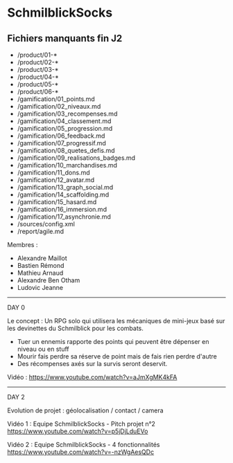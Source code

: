 # SchmilblickSocks

## Fichiers manquants fin J2

- /product/01-*
- /product/02-*
- /product/03-*
- /product/04-*
- /product/05-*
- /product/06-*
- /gamification/01_points.md
- /gamification/02_niveaux.md
- /gamification/03_recompenses.md
- /gamification/04_classement.md
- /gamification/05_progression.md
- /gamification/06_feedback.md
- /gamification/07_progressif.md
- /gamification/08_quetes_defis.md
- /gamification/09_realisations_badges.md
- /gamification/10_marchandises.md
- /gamification/11_dons.md
- /gamification/12_avatar.md
- /gamification/13_graph_social.md
- /gamification/14_scaffolding.md
- /gamification/15_hasard.md
- /gamification/16_immersion.md
- /gamification/17_asynchronie.md
- /sources/config.xml
- /report/agile.md

Membres :

- Alexandre Maillot
- Bastien Rémond
- Mathieu Arnaud
- Alexandre Ben Otham
- Ludovic Jeanne

------------------------------

DAY 0

Le concept : Un RPG solo qui utilisera les mécaniques de mini-jeux basé sur les devinettes du Schmilblick pour les combats.

 - Tuer un ennemis rapporte des points qui peuvent être dépenser en niveau ou en stuff
 - Mourir fais perdre sa réserve de point mais de fais rien perdre d'autre
 - Des récompenses axés sur la survis seront deservit.
 
 Vidéo : 
 https://www.youtube.com/watch?v=aJmXgMK4kFA

------------------------------

DAY 2

Evolution de projet : géolocalisation / contact / camera

Vidéo 1 : Equipe SchmilblickSocks - Pitch projet n°2
https://www.youtube.com/watch?v=p5jDjLduEVo

Vidéo 2 : Equipe SchmilblickSocks - 4 fonctionnalités
https://www.youtube.com/watch?v=-nzWgAesQDc


